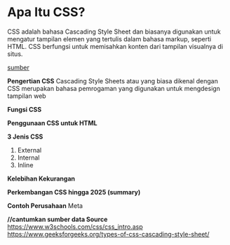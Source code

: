 # Apa Itu CSS?
CSS adalah bahasa Cascading Style Sheet dan biasanya digunakan untuk mengatur tampilan elemen yang tertulis dalam bahasa markup, seperti HTML. CSS berfungsi untuk memisahkan konten dari tampilan visualnya di situs.

[sumber]([https://www.lawencon.com/mengenal-frontend/](https://www.hostinger.com/id/tutorial/apa-itu-css))

**Pengertian CSS**
Cascading Style Sheets atau yang biasa dikenal dengan CSS merupakan bahasa pemrogaman yang digunakan untuk mengdesign tampilan web

**Fungsi CSS**

**Penggunaan CSS untuk HTML**

**3 Jenis CSS**
1. External
2. Internal
3. Inline

**Kelebihan Kekurangan**

**Perkembangan CSS hingga 2025 (summary)**

**Contoh Perusahaan** 
Meta

**//cantumkan sumber data
Source**
https://www.w3schools.com/css/css_intro.asp
https://www.geeksforgeeks.org/types-of-css-cascading-style-sheet/
